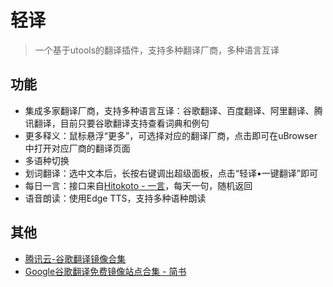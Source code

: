 # 轻译

> 一个基于utools的翻译插件，支持多种翻译厂商，多种语言互译

## 功能

- 集成多家翻译厂商，支持多种语言互译：谷歌翻译、百度翻译、阿里翻译、腾讯翻译，目前只要谷歌翻译支持查看词典和例句
- 更多释义：鼠标悬浮“更多”，可选择对应的翻译厂商，点击即可在uBrowser中打开对应厂商的翻译页面
- 多语种切换
- 划词翻译：选中文本后，长按右键调出超级面板，点击“轻译•一键翻译”即可
- 每日一言：接口来自[Hitokoto - 一言](https://hitokoto.cn/)，每天一句，随机返回
- 语音朗读：使用Edge TTS，支持多种语种朗读

## 其他

- [腾讯云-谷歌翻译镜像合集](https://cloud.tencent.com/developer/news/1478660)
- [Google谷歌翻译免费镜像站点合集 - 简书](https://www.jianshu.com/p/ac66372a6922)